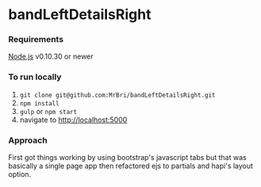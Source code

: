 bandLeftDetailsRight
====================
### Requirements
[Node.js](https://github.com/joyent/node/wiki/Installing-Node.js-via-package-manager) v0.10.30 or newer

### To run locally
1. `git clone git@github.com:MrBri/bandLeftDetailsRight.git`
2. `npm install`
3. `gulp` or `npm start`
4. navigate to [http://localhost:5000](http://localhost:5000)

### Approach
First got things working by using bootstrap's javascript tabs but that was basically a single page app then refactored ejs to partials and hapi's layout option.
